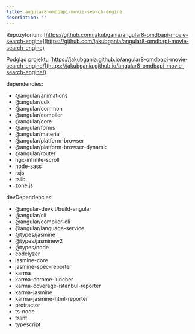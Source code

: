 ```yaml
---
title: angular8-omdbapi-movie-search-engine
description: ''
---
```


Repozytorium: [https://github.com/jakubgania/angular8-omdbapi-movie-search-engine](https://github.com/jakubgania/angular8-omdbapi-movie-search-engine)

Podgląd projektu [https://jakubgania.github.io/angular8-omdbapi-movie-search-engine/](https://jakubgania.github.io/angular8-omdbapi-movie-search-engine/)

dependencies:

- @angular/animations
- @angular/cdk
- @angular/common
- @angular/compiler
- @angular/core
- @angular/forms
- @angular/material
- @angular/platform-browser
- @angular/platform-browser-dynamic
- @angular/router
- ngx-infinite-scroll
- node-sass
- rxjs
- tslib
- zone.js

devDependencies:

- @angular-devkit/build-angular
- @angular/cli
- @angular/compiler-cli
- @angular/language-service
- @types/jasmine
- @types/jasminew2
- @types/node
- codelyzer
- jasmine-core
- jasmine-spec-reporter
- karma
- karma-chrome-luncher
- karma-coverage-istanbul-reporter
- karma-jasmine
- karma-jasmine-html-reporter
- protractor
- ts-node
- tslint
- typescript
